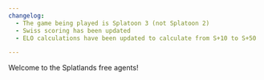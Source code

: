 ```yaml
---
changelog:
  - The game being played is Splatoon 3 (not Splatoon 2)
  - Swiss scoring has been updated
  - ELO calculations have been updated to calculate from S+10 to S+50

---
```


Welcome to the Splatlands free agents!
